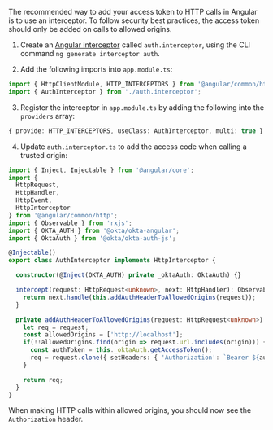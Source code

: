 The recommended way to add your access token to HTTP calls in Angular is to use an interceptor. To follow security best practices, the access token should only be added on calls to allowed origins.

1. Create an [Angular interceptor](https://angular.io/guide/http#intercepting-requests-and-responses) called `auth.interceptor`, using the CLI command `ng generate interceptor auth`.

2. Add the following imports into `app.module.ts`:

```ts
import { HttpClientModule, HTTP_INTERCEPTORS } from '@angular/common/http';
import { AuthInterceptor } from './auth.interceptor';
```

3. Register the interceptor in `app.module.ts` by adding the following into the `providers` array:

```ts
{ provide: HTTP_INTERCEPTORS, useClass: AuthInterceptor, multi: true }
```

4. Update `auth.interceptor.ts` to add the access code when calling a trusted origin:

```ts
import { Inject, Injectable } from '@angular/core';
import {
  HttpRequest,
  HttpHandler,
  HttpEvent,
  HttpInterceptor
} from '@angular/common/http';
import { Observable } from 'rxjs';
import { OKTA_AUTH } from '@okta/okta-angular';
import { OktaAuth } from '@okta/okta-auth-js';

@Injectable()
export class AuthInterceptor implements HttpInterceptor {

  constructor(@Inject(OKTA_AUTH) private _oktaAuth: OktaAuth) {}

  intercept(request: HttpRequest<unknown>, next: HttpHandler): Observable<HttpEvent<unknown>> {
    return next.handle(this.addAuthHeaderToAllowedOrigins(request));
  }

  private addAuthHeaderToAllowedOrigins(request: HttpRequest<unknown>): HttpRequest<unknown> {
    let req = request;
    const allowedOrigins = ['http://localhost'];
    if(!!allowedOrigins.find(origin => request.url.includes(origin))) {
      const authToken = this._oktaAuth.getAccessToken();
      req = request.clone({ setHeaders: { 'Authorization': `Bearer ${authToken}` } });
    }

    return req;
  }
}
```

When making HTTP calls within allowed origins, you should now see the `Authorization` header.